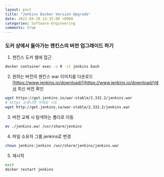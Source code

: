 ```yaml
---
layout: post
title: "Jenkins Docker Version Upgrade"
date: 2022-04-10 15:35:00 +0900
categories: Software-Engineering
comments: true
---
```

### 도커 상에서 돌아가는 젠킨스의 버전 업그레이드 하기
1. 젠킨스 도커 쉘에 접근
``` sh
docker container exec -u 0 -it jenkins bash
```  

2. 원하는 버전의 젠킨스 war 이미지를 다운로드
[https://www.jenkins.io/download/](https://www.jenkins.io/download/)에서 최신 버전 확인  
``` sh
wget https://get.jenkins.io/war-stable/2.332.2/jenkins.war
# https 오류나면 아래로 시도
wget http://get.jenkins.io/war-stable/2.332.2/jenkins.war
```  

3. 버전 교체 시 탐색하는 폴더로 이동
``` sh
mv ./jenkins.war /usr/share/jenkins
```  

4. 파일 소유자 그룹 jenkins로 변경
``` sh
chown jenkins:jenkins /usr/share/jenkins/jenkins.war
```

5. 재시작
``` sh
exit
docker restart jenkins
```